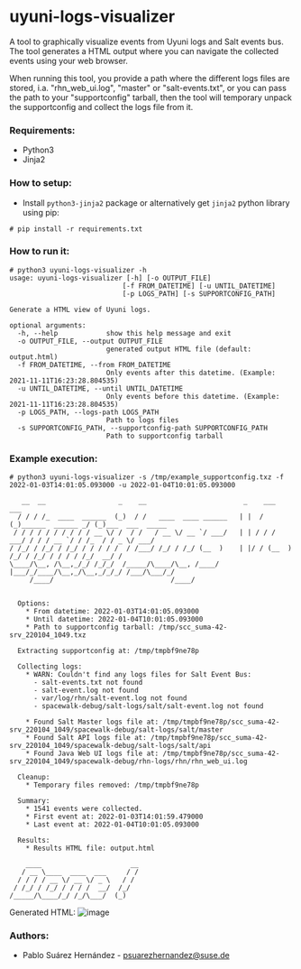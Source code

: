 # uyuni-logs-visualizer
A tool to graphically visualize events from Uyuni logs and Salt events bus. The tool generates a HTML output where you can navigate the collected events using your web browser.

When running this tool, you provide a path where the different logs files are stored, i.a. "rhn_web_ui.log", "master" or "salt-events.txt", or you can pass the path to your "supportconfig" tarball, then the tool will temporary unpack the supportconfig and collect the logs file from it.

### Requirements:
- Python3
- Jinja2

### How to setup:

- Install `python3-jinja2` package or alternatively get `jinja2` python library using pip:

```console
# pip install -r requirements.txt
```

### How to run it:

```console
# python3 uyuni-logs-visualizer -h
usage: uyuni-logs-visualizer [-h] [-o OUTPUT_FILE]
                            [-f FROM_DATETIME] [-u UNTIL_DATETIME]
                            [-p LOGS_PATH] [-s SUPPORTCONFIG_PATH]

Generate a HTML view of Uyuni logs.

optional arguments:
  -h, --help            show this help message and exit
  -o OUTPUT_FILE, --output OUTPUT_FILE
                        generated output HTML file (default: output.html)
  -f FROM_DATETIME, --from FROM_DATETIME
                        Only events after this datetime. (Example: 2021-11-11T16:23:28.804535)
  -u UNTIL_DATETIME, --until UNTIL_DATETIME
                        Only events before this datetime. (Example: 2021-11-11T16:23:28.804535)
  -p LOGS_PATH, --logs-path LOGS_PATH
                        Path to logs files
  -s SUPPORTCONFIG_PATH, --supportconfig-path SUPPORTCONFIG_PATH
                        Path to supportconfig tarball
```

### Example execution:

```console
# python3 uyuni-logs-visualizer -s /tmp/example_supportconfig.txz -f 2022-01-03T14:01:05.093000 -u 2022-01-04T10:01:05.093000

   __  __                  _    __                        _    ___                  ___
  / / / /_  ____  ______  (_)  / /   ____  ____ ______   | |  / (_)______  ______ _/ (_)___  ___  _____
 / / / / / / / / / / __ \/ /  / /   / __ \/ __ `/ ___/   | | / / / ___/ / / / __ `/ / /_  / / _ \/ ___/
/ /_/ / /_/ / /_/ / / / / /  / /___/ /_/ / /_/ (__  )    | |/ / (__  ) /_/ / /_/ / / / / /_/  __/ /
\____/\__, /\__,_/_/ /_/_/  /_____/\____/\__, /____/     |___/_/____/\__,_/\__,_/_/_/ /___/\___/_/
     /____/                             /____/


  Options:
    * From datetime: 2022-01-03T14:01:05.093000
    * Until datetime: 2022-01-04T10:01:05.093000
    * Path to supportconfig tarball: /tmp/scc_suma-42-srv_220104_1049.txz

  Extracting supportconfig at: /tmp/tmpbf9ne78p

  Collecting logs:
    * WARN: Couldn't find any logs files for Salt Event Bus:
      - salt-events.txt not found
      - salt-event.log not found
      - var/log/rhn/salt-event.log not found
      - spacewalk-debug/salt-logs/salt/salt-event.log not found

    * Found Salt Master logs file at: /tmp/tmpbf9ne78p/scc_suma-42-srv_220104_1049/spacewalk-debug/salt-logs/salt/master
    * Found Salt API logs file at: /tmp/tmpbf9ne78p/scc_suma-42-srv_220104_1049/spacewalk-debug/salt-logs/salt/api
    * Found Java Web UI logs file at: /tmp/tmpbf9ne78p/scc_suma-42-srv_220104_1049/spacewalk-debug/rhn-logs/rhn/rhn_web_ui.log

  Cleanup:
    * Temporary files removed: /tmp/tmpbf9ne78p

  Summary:
    * 1541 events were collected.
    * First event at: 2022-01-03T14:01:59.479000
    * Last event at: 2022-01-04T10:01:05.093000

  Results:
    * Results HTML file: output.html

    ____                      __
   / __ \____  ____  ___     / /
  / / / / __ \/ __ \/ _ \   / /
 / /_/ / /_/ / / / /  __/  /_/
/_____/\____/_/ /_/\___/  (_)

```

Generated HTML:
![image](https://user-images.githubusercontent.com/7229203/141479052-9fd712eb-45aa-4816-a0a1-7b599ec4a81f.png)


### Authors:
- Pablo Suárez Hernández - <psuarezhernandez@suse.de>
